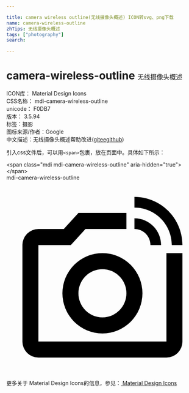```yaml
---

title: camera wireless outline(无线摄像头概述) ICON转svg、png下载
name: camera-wireless-outline
zhTips: 无线摄像头概述
tags: ["photography"]
search: 

---
```


# camera-wireless-outline  <small style="font-size: 60%;font-weight: 100">无线摄像头概述</small>


<div class="detail-page">
<p>
<span>
ICON库：
<span class="badge-secondary badge">Material Design Icons</span> 
</span>
<br/>
<span>
CSS名称：
<span class="badge-secondary badge">mdi-camera-wireless-outline</span> 
</span>
<br/>
<span>
unicode：
<span class="badge-secondary badge">F0DB7</span> 
<copy-btn content='F0DB7' btn-title=""></copy-btn>
<copy-btn :content='String.fromCodePoint(parseInt("F0DB7", 16))' btn-title="复制U"></copy-btn>
</span>
<br/>
<span>
版本：
<span class="badge-secondary badge">3.5.94</span> 
</span><br/><span>标签：<span class="badge-light badge"><router-link to="/tags/photography.html">摄影</router-link></span></span>
<br/>
<span>图标来源/作者：<span class="badge-light badge">Google</span></span> 
<br/>
<span class="zh-detail">中文描述：<span class="badge-primary badge">无线摄像头概述</span><span class="help-link"><span>帮助改进</span>(<a href="https://gitee.com/liuwave/icon-helper/edit/master/json/material/camera-wireless-outline.json" target="_blank" rel="noopener noreferrer">gitee</a><a href="https://github.com/liuwave/icon-helper/edit/master/json/material/camera-wireless-outline.json" target="_blank" rel="noopener noreferrer">github</a></span>)</span><br/>
</p>
</div>
<div class="alert alert-dark">
  <i class="mdi mdi-camera-wireless-outline mdi-48px"></i>
  <i class="mdi mdi-camera-wireless-outline mdi-36px"></i>
  <i class="mdi mdi-camera-wireless-outline mdi-24px"></i>
  <i class="mdi mdi-camera-wireless-outline mdi-18px"></i>
</div>
<div>
  <p>引入css文件后，可以用<code>&lt;span&gt;</code>包裹，放在页面中。具体如下所示：    
  </p>
  <div class="alert alert-primary" style="font-size: 14px">
    &lt;span class="mdi mdi-camera-wireless-outline" aria-hidden="true"&gt;&lt;/span&gt;
    <copy-btn content='<span class="mdi mdi-camera-wireless-outline" aria-hidden="true"></span>'></copy-btn>
  </div>
  <div class="alert alert-secondary">
    <i class="mdi mdi-camera-wireless-outline"
    style="font-size: 24px"
    aria-hidden="true"></i> mdi-camera-wireless-outline
    <copy-btn content="mdi-camera-wireless-outline" btn-title="复制图标名称"></copy-btn>
  </div>
</div>
<div id="svg" class="svg-wrap">
<svg xmlns="http://www.w3.org/2000/svg" viewBox="0 0 24 24"><path d="M20,9V20H4V8H8.05L9.88,6H15V4H9L7.17,6H4A2,2 0 0,0 2,8V20A2,2 0 0,0 4,22H20A2,2 0 0,0 22,20V9H20M20.67,8H22C22,4.68 19.31,2 16,2V3.33C18.58,3.33 20.66,5.41 20.67,8M18,8H19.33C19.32,6.15 17.84,4.67 16,4.67V6C17.11,6 18,6.89 18,8M7,14A5,5 0 0,0 12,19A5,5 0 0,0 17,14A5,5 0 0,0 12,9A5,5 0 0,0 7,14M15,14A3,3 0 0,1 12,17A3,3 0 0,1 9,14A3,3 0 0,1 12,11A3,3 0 0,1 15,14Z" /></svg>
</div>
<detail full-name='mdi-camera-wireless-outline'></detail>
    
<div><p>更多关于 Material Design Icons的信息，参见：<a target="_blank" href="https://iconhelper.cn/material.html"> Material Design Icons</a>
</p></div>
